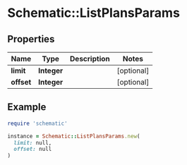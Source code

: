 # Schematic::ListPlansParams

## Properties

| Name | Type | Description | Notes |
| ---- | ---- | ----------- | ----- |
| **limit** | **Integer** |  | [optional] |
| **offset** | **Integer** |  | [optional] |

## Example

```ruby
require 'schematic'

instance = Schematic::ListPlansParams.new(
  limit: null,
  offset: null
)
```

